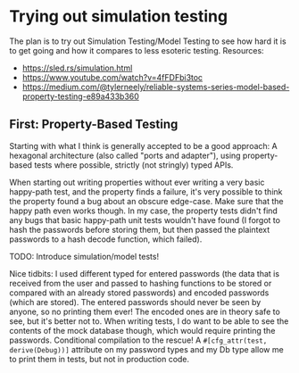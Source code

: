 # Trying out simulation testing

The plan is to try out Simulation Testing/Model Testing to see how hard it is to get going and how it compares to less esoteric testing.
Resources:
* https://sled.rs/simulation.html
* https://www.youtube.com/watch?v=4fFDFbi3toc
* https://medium.com/@tylerneely/reliable-systems-series-model-based-property-testing-e89a433b360

## First: Property-Based Testing

Starting with what I think is generally accepted to be a good approach:
A hexagonal architecture (also called "ports and adapter"), using property-based tests where possible, strictly (not stringly) typed APIs.

When starting out writing properties without ever writing a very basic happy-path test, and the property finds a failure, it's very possible to think the property found a bug about an obscure edge-case.
Make sure that the happy path even works though.
In my case, the property tests didn't find any bugs that basic happy-path unit tests wouldn't have found (I forgot to hash the passwords before storing them, but then passed the plaintext passwords to a hash decode function, which failed).

TODO: Introduce simulation/model tests!

Nice tidbits: I used different typed for entered passwords (the data that is received from the user and passed to hashing functions to be stored or compared with an already stored passwords) and encoded passwords (which are stored).
The entered passwords should never be seen by anyone, so no printing them ever! The encoded ones are in theory safe to see, but it's better not to.
When writing tests, I do want to be able to see the contents of the mock database though, which would require printing the passwords.
Conditional compilation to the rescue!
A `#[cfg_attr(test, derive(Debug))]` attribute on my password types and my Db type allow me to print them in tests, but not in production code.


